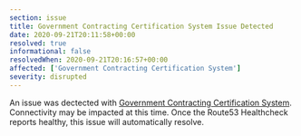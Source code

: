 ```yaml
---
section: issue
title: Government Contracting Certification System Issue Detected
date: 2020-09-21T20:11:58+00:00
resolved: true
informational: false
resolvedWhen: 2020-09-21T20:16:57+00:00
affected: ['Government Contracting Certification System']
severity: disrupted
---
```

An issue was dectected with [Government Contracting Certification System](https://certify.sba.gov).  Connectivity may be impacted at this time.  Once the Route53 Healthcheck reports healthy, this issue will automatically resolve.
